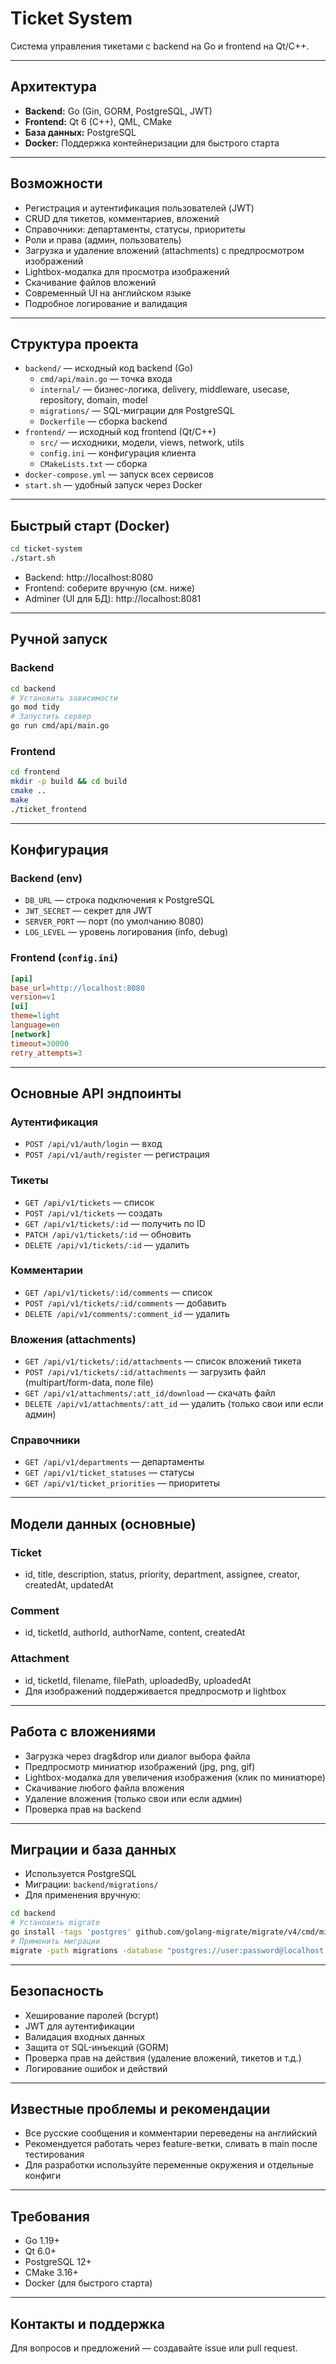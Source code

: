 # Ticket System

Система управления тикетами с backend на Go и frontend на Qt/C++.

---

## Архитектура

- **Backend:** Go (Gin, GORM, PostgreSQL, JWT)
- **Frontend:** Qt 6 (C++), QML, CMake
- **База данных:** PostgreSQL
- **Docker:** Поддержка контейнеризации для быстрого старта

---

## Возможности

- Регистрация и аутентификация пользователей (JWT)
- CRUD для тикетов, комментариев, вложений
- Справочники: департаменты, статусы, приоритеты
- Роли и права (админ, пользователь)
- Загрузка и удаление вложений (attachments) с предпросмотром изображений
- Lightbox-модалка для просмотра изображений
- Скачивание файлов вложений
- Современный UI на английском языке
- Подробное логирование и валидация

---

## Структура проекта

- `backend/` — исходный код backend (Go)
  - `cmd/api/main.go` — точка входа
  - `internal/` — бизнес-логика, delivery, middleware, usecase, repository, domain, model
  - `migrations/` — SQL-миграции для PostgreSQL
  - `Dockerfile` — сборка backend
- `frontend/` — исходный код frontend (Qt/C++)
  - `src/` — исходники, модели, views, network, utils
  - `config.ini` — конфигурация клиента
  - `CMakeLists.txt` — сборка
- `docker-compose.yml` — запуск всех сервисов
- `start.sh` — удобный запуск через Docker

---

## Быстрый старт (Docker)

```bash
cd ticket-system
./start.sh
```

- Backend: http://localhost:8080
- Frontend: соберите вручную (см. ниже)
- Adminer (UI для БД): http://localhost:8081

---

## Ручной запуск

### Backend

```bash
cd backend
# Установить зависимости
go mod tidy
# Запустить сервер
go run cmd/api/main.go
```

### Frontend

```bash
cd frontend
mkdir -p build && cd build
cmake ..
make
./ticket_frontend
```

---

## Конфигурация

### Backend (env)
- `DB_URL` — строка подключения к PostgreSQL
- `JWT_SECRET` — секрет для JWT
- `SERVER_PORT` — порт (по умолчанию 8080)
- `LOG_LEVEL` — уровень логирования (info, debug)

### Frontend (`config.ini`)
```ini
[api]
base_url=http://localhost:8080
version=v1
[ui]
theme=light
language=en
[network]
timeout=30000
retry_attempts=3
```

---

## Основные API эндпоинты

### Аутентификация
- `POST /api/v1/auth/login` — вход
- `POST /api/v1/auth/register` — регистрация

### Тикеты
- `GET /api/v1/tickets` — список
- `POST /api/v1/tickets` — создать
- `GET /api/v1/tickets/:id` — получить по ID
- `PATCH /api/v1/tickets/:id` — обновить
- `DELETE /api/v1/tickets/:id` — удалить

### Комментарии
- `GET /api/v1/tickets/:id/comments` — список
- `POST /api/v1/tickets/:id/comments` — добавить
- `DELETE /api/v1/comments/:comment_id` — удалить

### Вложения (attachments)
- `GET /api/v1/tickets/:id/attachments` — список вложений тикета
- `POST /api/v1/tickets/:id/attachments` — загрузить файл (multipart/form-data, поле file)
- `GET /api/v1/attachments/:att_id/download` — скачать файл
- `DELETE /api/v1/attachments/:att_id` — удалить (только свои или если админ)

### Справочники
- `GET /api/v1/departments` — департаменты
- `GET /api/v1/ticket_statuses` — статусы
- `GET /api/v1/ticket_priorities` — приоритеты

---

## Модели данных (основные)

### Ticket
- id, title, description, status, priority, department, assignee, creator, createdAt, updatedAt

### Comment
- id, ticketId, authorId, authorName, content, createdAt

### Attachment
- id, ticketId, filename, filePath, uploadedBy, uploadedAt
- Для изображений поддерживается предпросмотр и lightbox

---

## Работа с вложениями
- Загрузка через drag&drop или диалог выбора файла
- Предпросмотр миниатюр изображений (jpg, png, gif)
- Lightbox-модалка для увеличения изображения (клик по миниатюре)
- Скачивание любого файла вложения
- Удаление вложения (только свои или если админ)
- Проверка прав на backend

---

## Миграции и база данных

- Используется PostgreSQL
- Миграции: `backend/migrations/`
- Для применения вручную:
```bash
cd backend
# Установить migrate
go install -tags 'postgres' github.com/golang-migrate/migrate/v4/cmd/migrate@latest
# Применить миграции
migrate -path migrations -database "postgres://user:password@localhost:5432/ticket_system?sslmode=disable" up
```

---

## Безопасность
- Хеширование паролей (bcrypt)
- JWT для аутентификации
- Валидация входных данных
- Защита от SQL-инъекций (GORM)
- Проверка прав на действия (удаление вложений, тикетов и т.д.)
- Логирование ошибок и действий

---

## Известные проблемы и рекомендации
- Все русские сообщения и комментарии переведены на английский
- Рекомендуется работать через feature-ветки, сливать в main после тестирования
- Для разработки используйте переменные окружения и отдельные конфиги

---

## Требования
- Go 1.19+
- Qt 6.0+
- PostgreSQL 12+
- CMake 3.16+
- Docker (для быстрого старта)

---

## Контакты и поддержка

Для вопросов и предложений — создавайте issue или pull request.
